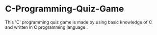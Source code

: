 # C-Programming-Quiz-Game
This 'C' programming quiz game is made by using basic knowledge of C and written in C programming language .
